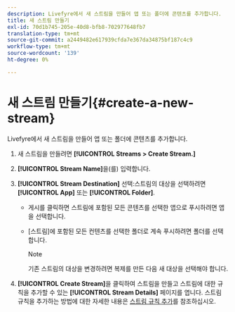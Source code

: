 ```yaml
---
description: Livefyre에서 새 스트림을 만들어 앱 또는 폴더에 콘텐츠를 추가합니다.
title: 새 스트림 만들기
exl-id: 70d1b745-205e-40d8-bfb8-702977648fb7
translation-type: tm+mt
source-git-commit: a2449482e617939cfda7e367da34875bf187c4c9
workflow-type: tm+mt
source-wordcount: '139'
ht-degree: 0%

---
```


# 새 스트림 만들기{#create-a-new-stream}

Livefyre에서 새 스트림을 만들어 앱 또는 폴더에 콘텐츠를 추가합니다.

1. 새 스트림을 만들려면 **[!UICONTROL Streams > Create Stream.]**
1. **[!UICONTROL Stream Name]**&#x200B;을(를) 입력합니다.
1. **[!UICONTROL Stream Destination]** 선택:스트림의 대상을 선택하려면 **[!UICONTROL App]** 또는 **[!UICONTROL Folder]**.

   * 게시를 클릭하면 스트림에 포함된 모든 콘텐츠를 선택한 앱으로 푸시하려면 앱을 선택합니다.
   * [스트림]에 포함된 모든 컨텐츠를 선택한 폴더로 계속 푸시하려면 폴더를 선택합니다.

      >[!NOTE]
      >
      >기존 스트림의 대상을 변경하려면 복제를 만든 다음 새 대상을 선택해야 합니다.

1. **[!UICONTROL Create Stream]**&#x200B;을 클릭하여 스트림을 만들고 스트림에 대한 규칙을 추가할 수 있는 **[!UICONTROL Stream Details]** 페이지를 엽니다. 스트림 규칙을 추가하는 방법에 대한 자세한 내용은 [스트림 규칙 추가](../c-streams/t-add-rules-for-your-stream.md#t_add_rules_for_your_stream)를 참조하십시오.
